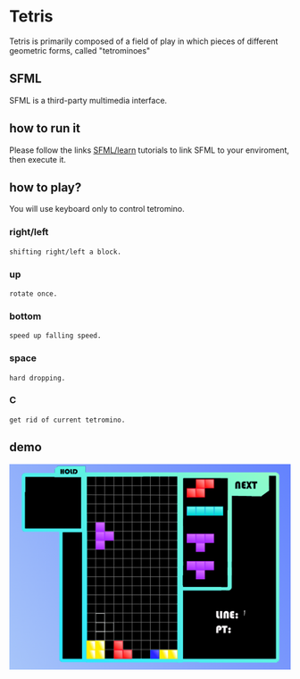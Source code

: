 # Tetris

Tetris is primarily composed of a field of play in which pieces of different geometric forms, called "tetrominoes"

## SFML

SFML is a third-party multimedia interface.

## how to run it
    
Please follow the links [SFML/learn](https://www.sfml-dev.org/tutorials/2.6) tutorials to link SFML to your enviroment, 
then execute it.

    

## how to play?
You will use keyboard only to control tetromino.
### right/left 
    shifting right/left a block.
### up 
    rotate once.
### bottom
    speed up falling speed.
### space
    hard dropping.
### C
    get rid of current tetromino.


## demo

![image](https://github.com/Calvin1242321/Tetris/blob/main/tetris.png)
